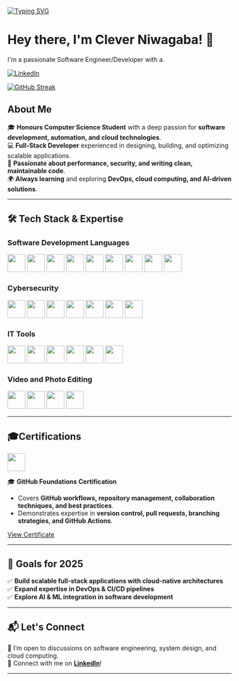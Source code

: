 [![Typing SVG](https://readme-typing-svg.herokuapp.com?font=Fira+Code&pause=1000&color=656BF7&random=false&width=435&lines=Full-Stack+Developer;Backend+Engineer;Cloud+Computing+Learner;DevOps+Enthusiast)](https://git.io/typing-svg)

# Hey there, I'm Clever Niwagaba! 🚀

I'm a passionate Software Engineer/Developer with a.

[![LinkedIn](https://img.shields.io/badge/LinkedIn-%230077B5.svg?&style=flat-square&logo=linkedin&logoColor=white)](https://www.linkedin.com/in/sunny-patel-30b460204/)

[![GitHub Streak](https://streak-stats.demolab.com?user=Clever-Niwagaba&theme=midnight-purple&mode=weekly)](https://git.io/streak-stats)

## About Me

🎓 **Honours Computer Science Student** with a deep passion for **software development, automation, and cloud technologies**.  
💻 **Full-Stack Developer** experienced in designing, building, and optimizing scalable applications.  
🚀 **Passionate about performance, security, and writing clean, maintainable code**.  
🌍 **Always learning** and exploring **DevOps, cloud computing, and AI-driven solutions**.  

---

## 🛠 Tech Stack & Expertise  

### **Software Development Languages**

[<img src="https://upload.wikimedia.org/wikipedia/en/3/30/Java_programming_language_logo.svg" height="40">](https://www.java.com/)
[<img src="https://upload.wikimedia.org/wikipedia/commons/c/c3/Python-logo-notext.svg" height="40">](https://www.python.org/)
[<img src="https://upload.wikimedia.org/wikipedia/commons/1/18/ISO_C%2B%2B_Logo.svg" height="40">](https://www.cplusplus.com/)
[<img src="https://upload.wikimedia.org/wikipedia/commons/9/99/Unofficial_JavaScript_logo_2.svg" height="40">](https://developer.mozilla.org/en-US/docs/Web/JavaScript)
[<img src="https://upload.wikimedia.org/wikipedia/commons/4/4c/Typescript_logo_2020.svg" height="40">](https://www.typescriptlang.org/)
[<img src="https://upload.wikimedia.org/wikipedia/commons/6/61/HTML5_logo_and_wordmark.svg" height="40">](https://developer.mozilla.org/en-US/docs/Web/HTML)
[<img src="https://upload.wikimedia.org/wikipedia/commons/d/d5/CSS3_logo_and_wordmark.svg" height="40">](https://developer.mozilla.org/en-US/docs/Web/CSS)
[<img src="https://upload.wikimedia.org/wikipedia/commons/a/a7/React-icon.svg" height="40">](https://reactjs.org/)
[<img src="https://upload.wikimedia.org/wikipedia/commons/d/d9/Node.js_logo.svg" height="40">](https://nodejs.org/)

### **Cybersecurity**

[<img src="https://www.kali.org/images/kali-tools-icon-missing.svg" height="40">](https://www.kali.org/)
[<img src="https://www.wireshark.org/favicon.ico" height="40">](https://www.wireshark.org/)
[<img src="https://www.kali.org/tools/nmap/images/nmap-logo.svg" height="40">](https://nmap.org/)
[<img src="https://www.kali.org/tools/metasploit-framework/images/metasploit-framework-logo.svg" height="40">](https://www.metasploit.com/)
[<img src="https://www.kali.org/tools/john/images/john-logo.svg" height="40">](https://www.openwall.com/john/)
[<img src="https://www.kali.org/tools/hydra/images/hydra-logo.svg" height="40">](https://github.com/vanhauser-thc/thc-hydra)
[<img src="https://www.kali.org/tools/aircrack-ng/images/aircrack-ng-logo.svg" height="40">](https://www.aircrack-ng.org/)

### **IT Tools**

[<img src="https://www.kali.org/tools/powershell/images/powershell-logo.svg" height="40">](https://aka.ms/PSWindows)
[<img src="https://upload.wikimedia.org/wikipedia/commons/0/08/Cisco_logo_blue_2016.svg" height="40">](https://www.cisco.com/c/en/us/products/ios-nx-os-software/index.html)
[<img src="https://upload.wikimedia.org/wikipedia/commons/2/29/Netgear_logo_2014.svg" height="40">](https://www.netgear.com/)
[<img src="https://upload.wikimedia.org/wikipedia/commons/5/58/Hyper-V_Logo.png" height="40">](https://www.microsoft.com/en-us/cloud-platform/hyper-v)
[<img src="https://upload.wikimedia.org/wikipedia/commons/0/09/Vmware-by-broadcom.svg" height="40">](https://www.vmware.com/)
[<img src="https://www.connectwise.com/globalassets/media/logos/flagged/automate-logo.png" height="40">](https://www.connectwise.com/software/automate)

### **Video and Photo Editing**

[<img src="https://upload.wikimedia.org/wikipedia/commons/a/af/Adobe_Photoshop_CC_icon.svg" height="40">](https://www.adobe.com/products/photoshop.html)
[<img src="https://upload.wikimedia.org/wikipedia/commons/4/40/Adobe_Premiere_Pro_CC_icon.svg" height="40">](https://www.adobe.com/products/premiere.html)
[<img src="https://upload.wikimedia.org/wikipedia/en/d/d8/C4D_Logo.png" height="40">](https://www.maxon.net/en/)
[<img src="https://upload.wikimedia.org/wikipedia/commons/0/0c/Blender_logo_no_text.svg" height="40">](https://www.blender.org/)

---

## 🎓Certifications

[<img src="https://github.githubassets.com/images/modules/logos_page/GitHub-Mark.png" height="40">](https://www.credly.com/badges/b6f69785-2da8-447e-b02c-3350bf9af803/print)  

🎓 **GitHub Foundations Certification**  
- Covers **GitHub workflows, repository management, collaboration techniques, and best practices**.  
- Demonstrates expertise in **version control, pull requests, branching strategies, and GitHub Actions**.  

[View Certificate](https://www.credly.com/badges/b6f69785-2da8-447e-b02c-3350bf9af803/print)  

---

## 🚀 Goals for 2025  

✅ **Build scalable full-stack applications with cloud-native architectures**  
✅ **Expand expertise in DevOps & CI/CD pipelines**  
✅ **Explore AI & ML integration in software development**  

---

## 📬 Let's Connect  

📌 I’m open to discussions on software engineering, system design, and cloud computing.  
🔗 Connect with me on **[LinkedIn](https://www.linkedin.com/in/sunny-patel-30b460204/)**!  

---
